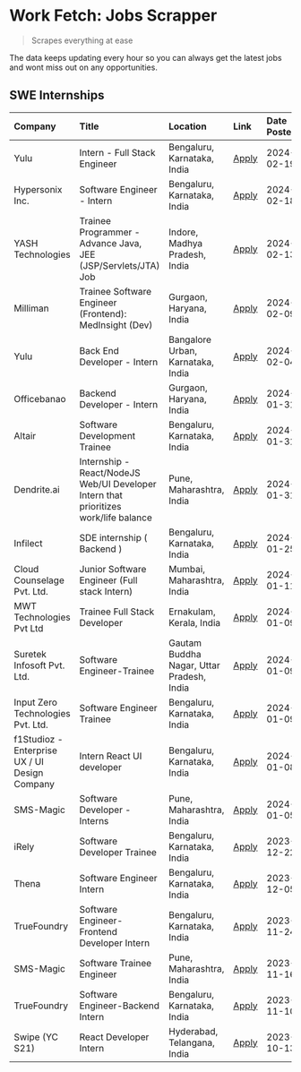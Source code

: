 # Work Fetch: Jobs Scrapper
> Scrapes everything at ease

The data keeps updating every hour so you can always get the latest jobs and wont miss out on any opportunities.

## SWE Internships
<!--START_SECTION:workfetch-->
| Company                                       | Title                                                                                | Location                                  | Link                                                                                                                                                                                                                                                                                                | Date Posted   |
|:----------------------------------------------|:-------------------------------------------------------------------------------------|:------------------------------------------|:----------------------------------------------------------------------------------------------------------------------------------------------------------------------------------------------------------------------------------------------------------------------------------------------------|:--------------|
| Yulu                                          | Intern - Full Stack Engineer                                                         | Bengaluru, Karnataka, India               | [Apply](https://in.linkedin.com/jobs/view/intern-full-stack-engineer-at-yulu-3834466595?refId=LF5okuS4JYRZtnezZKEUBw%3D%3D&trackingId=ea8ifTqGdbw5%2FtKEpMzOMA%3D%3D&position=9&pageNum=0&trk=public_jobs_jserp-result_search-card)                                                                 | 2024-02-19    |
| Hypersonix Inc.                               | Software Engineer - Intern                                                           | Bengaluru, Karnataka, India               | [Apply](https://in.linkedin.com/jobs/view/software-engineer-intern-at-hypersonix-inc-3833055982?refId=LF5okuS4JYRZtnezZKEUBw%3D%3D&trackingId=mHKqP0ymcNoeEkgvkXKeJw%3D%3D&position=2&pageNum=0&trk=public_jobs_jserp-result_search-card)                                                           | 2024-02-18    |
| YASH Technologies                             | Trainee Programmer - Advance Java, JEE (JSP/Servlets/JTA) Job                        | Indore, Madhya Pradesh, India             | [Apply](https://in.linkedin.com/jobs/view/trainee-programmer-advance-java-jee-jsp-servlets-jta-job-at-yash-technologies-3811759183?refId=LF5okuS4JYRZtnezZKEUBw%3D%3D&trackingId=pI45ycmh0dOhSLks8ctejw%3D%3D&position=14&pageNum=0&trk=public_jobs_jserp-result_search-card)                       | 2024-02-13    |
| Milliman                                      | Trainee Software Engineer (Frontend): MedInsight (Dev)                               | Gurgaon, Haryana, India                   | [Apply](https://in.linkedin.com/jobs/view/trainee-software-engineer-frontend-medinsight-dev-at-milliman-3792874280?refId=LF5okuS4JYRZtnezZKEUBw%3D%3D&trackingId=1v73YgCHgrBXI5dYtbY6QQ%3D%3D&position=4&pageNum=0&trk=public_jobs_jserp-result_search-card)                                        | 2024-02-09    |
| Yulu                                          | Back End Developer - Intern                                                          | Bangalore Urban, Karnataka, India         | [Apply](https://in.linkedin.com/jobs/view/back-end-developer-intern-at-yulu-3821682220?refId=LF5okuS4JYRZtnezZKEUBw%3D%3D&trackingId=8glZbu8xxhqNEqsaF8Cx7w%3D%3D&position=8&pageNum=0&trk=public_jobs_jserp-result_search-card)                                                                    | 2024-02-04    |
| Officebanao                                   | Backend Developer - Intern                                                           | Gurgaon, Haryana, India                   | [Apply](https://in.linkedin.com/jobs/view/backend-developer-intern-at-officebanao-3814263731?refId=LF5okuS4JYRZtnezZKEUBw%3D%3D&trackingId=H1JI5x%2BLOWBj2qd34%2F3NOA%3D%3D&position=15&pageNum=0&trk=public_jobs_jserp-result_search-card)                                                         | 2024-01-31    |
| Altair                                        | Software Development Trainee                                                         | Bengaluru, Karnataka, India               | [Apply](https://in.linkedin.com/jobs/view/software-development-trainee-at-altair-3817606202?refId=LF5okuS4JYRZtnezZKEUBw%3D%3D&trackingId=jFt3gK4m4k9%2F1M2vV6Adxw%3D%3D&position=16&pageNum=0&trk=public_jobs_jserp-result_search-card)                                                            | 2024-01-31    |
| Dendrite.ai                                   | Internship - React/NodeJS Web/UI Developer Intern that prioritizes work/life balance | Pune, Maharashtra, India                  | [Apply](https://in.linkedin.com/jobs/view/internship-react-nodejs-web-ui-developer-intern-that-prioritizes-work-life-balance-at-dendrite-ai-3818948068?refId=LF5okuS4JYRZtnezZKEUBw%3D%3D&trackingId=zt6j%2BsIMpslaWrCpzxQy8w%3D%3D&position=24&pageNum=0&trk=public_jobs_jserp-result_search-card) | 2024-01-31    |
| Infilect                                      | SDE internship ( Backend )                                                           | Bengaluru, Karnataka, India               | [Apply](https://in.linkedin.com/jobs/view/sde-internship-backend-at-infilect-3815120558?refId=LF5okuS4JYRZtnezZKEUBw%3D%3D&trackingId=hfNd5lNBpc4fYqvnXL6gsg%3D%3D&position=22&pageNum=0&trk=public_jobs_jserp-result_search-card)                                                                  | 2024-01-25    |
| Cloud Counselage Pvt. Ltd.                    | Junior Software Engineer (Full stack Intern)                                         | Mumbai, Maharashtra, India                | [Apply](https://in.linkedin.com/jobs/view/junior-software-engineer-full-stack-intern-at-cloud-counselage-pvt-ltd-3803132814?refId=LF5okuS4JYRZtnezZKEUBw%3D%3D&trackingId=XKYbS4s8b4ZcTukIXnEcEA%3D%3D&position=17&pageNum=0&trk=public_jobs_jserp-result_search-card)                              | 2024-01-11    |
| MWT Technologies Pvt Ltd                      | Trainee Full Stack Developer                                                         | Ernakulam, Kerala, India                  | [Apply](https://in.linkedin.com/jobs/view/trainee-full-stack-developer-at-mwt-technologies-pvt-ltd-3800921715?refId=LF5okuS4JYRZtnezZKEUBw%3D%3D&trackingId=OnDYrwhFk0YyarrJEuvvnw%3D%3D&position=3&pageNum=0&trk=public_jobs_jserp-result_search-card)                                             | 2024-01-09    |
| Suretek Infosoft Pvt. Ltd.                    | Software Engineer-Trainee                                                            | Gautam Buddha Nagar, Uttar Pradesh, India | [Apply](https://in.linkedin.com/jobs/view/software-engineer-trainee-at-suretek-infosoft-pvt-ltd-3800934643?refId=LF5okuS4JYRZtnezZKEUBw%3D%3D&trackingId=gjO3%2FpNh%2BWhwncQlg6bAsg%3D%3D&position=13&pageNum=0&trk=public_jobs_jserp-result_search-card)                                           | 2024-01-09    |
| Input Zero Technologies Pvt. Ltd.             | Software Engineer Trainee                                                            | Bengaluru, Karnataka, India               | [Apply](https://in.linkedin.com/jobs/view/software-engineer-trainee-at-input-zero-technologies-pvt-ltd-3800927643?refId=LF5okuS4JYRZtnezZKEUBw%3D%3D&trackingId=RiJXQD%2BfkH5OFCz3%2F6pTKA%3D%3D&position=20&pageNum=0&trk=public_jobs_jserp-result_search-card)                                    | 2024-01-09    |
| f1Studioz - Enterprise UX / UI Design Company | Intern React UI developer                                                            | Bengaluru, Karnataka, India               | [Apply](https://in.linkedin.com/jobs/view/intern-react-ui-developer-at-f1studioz-enterprise-ux-ui-design-company-3796354738?refId=LF5okuS4JYRZtnezZKEUBw%3D%3D&trackingId=9P5rptgo%2FJjXAnLJE9y2wg%3D%3D&position=5&pageNum=0&trk=public_jobs_jserp-result_search-card)                             | 2024-01-08    |
| SMS-Magic                                     | Software Developer -Interns                                                          | Pune, Maharashtra, India                  | [Apply](https://in.linkedin.com/jobs/view/software-developer-interns-at-sms-magic-3799485343?refId=LF5okuS4JYRZtnezZKEUBw%3D%3D&trackingId=rvWRisO9jbQB7FRuqQKqmg%3D%3D&position=25&pageNum=0&trk=public_jobs_jserp-result_search-card)                                                             | 2024-01-05    |
| iRely                                         | Software Developer Trainee                                                           | Bengaluru, Karnataka, India               | [Apply](https://in.linkedin.com/jobs/view/software-developer-trainee-at-irely-3801577534?refId=LF5okuS4JYRZtnezZKEUBw%3D%3D&trackingId=wXUPWq%2FnKARD9Nt%2FjI%2FZag%3D%3D&position=7&pageNum=0&trk=public_jobs_jserp-result_search-card)                                                            | 2023-12-22    |
| Thena                                         | Software Engineer Intern                                                             | Bengaluru, Karnataka, India               | [Apply](https://in.linkedin.com/jobs/view/software-engineer-intern-at-thena-3778731751?refId=LF5okuS4JYRZtnezZKEUBw%3D%3D&trackingId=mUi%2BaIWoRB0h4y%2BIebipdw%3D%3D&position=11&pageNum=0&trk=public_jobs_jserp-result_search-card)                                                               | 2023-12-05    |
| TrueFoundry                                   | Software Engineer- Frontend Developer Intern                                         | Bengaluru, Karnataka, India               | [Apply](https://in.linkedin.com/jobs/view/software-engineer-frontend-developer-intern-at-truefoundry-3790095058?refId=LF5okuS4JYRZtnezZKEUBw%3D%3D&trackingId=Cuckl0Dl1osXL43kVRl0VA%3D%3D&position=10&pageNum=0&trk=public_jobs_jserp-result_search-card)                                          | 2023-11-24    |
| SMS-Magic                                     | Software Trainee Engineer                                                            | Pune, Maharashtra, India                  | [Apply](https://in.linkedin.com/jobs/view/software-trainee-engineer-at-sms-magic-3761409781?refId=LF5okuS4JYRZtnezZKEUBw%3D%3D&trackingId=3ur3sCMh%2BnFO%2BGr9ZkSiSg%3D%3D&position=21&pageNum=0&trk=public_jobs_jserp-result_search-card)                                                          | 2023-11-16    |
| TrueFoundry                                   | Software Engineer-Backend Intern                                                     | Bengaluru, Karnataka, India               | [Apply](https://in.linkedin.com/jobs/view/software-engineer-backend-intern-at-truefoundry-3779508170?refId=LF5okuS4JYRZtnezZKEUBw%3D%3D&trackingId=mCCHTtHtWKacpIvsoCxPqQ%3D%3D&position=23&pageNum=0&trk=public_jobs_jserp-result_search-card)                                                     | 2023-11-10    |
| Swipe (YC S21)                                | React Developer Intern                                                               | Hyderabad, Telangana, India               | [Apply](https://in.linkedin.com/jobs/view/react-developer-intern-at-swipe-yc-s21-3737600089?refId=LF5okuS4JYRZtnezZKEUBw%3D%3D&trackingId=yA1sRMG0H8JsoZxq5iQ3Eg%3D%3D&position=12&pageNum=0&trk=public_jobs_jserp-result_search-card)                                                              | 2023-10-13    |
<!--END_SECTION:workfetch-->
